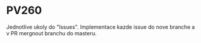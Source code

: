 # PV260

Jednotlive ukoly do "Issues". Implementace kazde issue do nove branche a v PR mergnout branchu do masteru.

